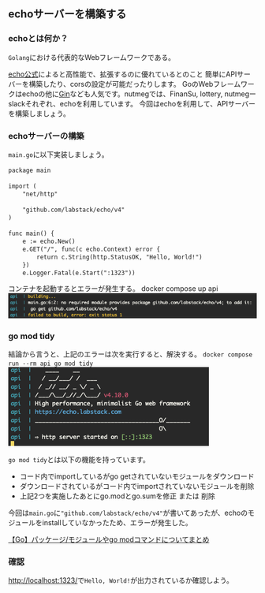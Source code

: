 ## echoサーバーを構築する

### echoとは何か？
`Golang`における代表的なWebフレームワークである。

[echo公式](https://echo.labstack.com/)によると高性能で、拡張するのに優れているとのこと
簡単にAPIサーバーを構築したり、corsの設定が可能だったりします。
GoのWebフレームワークはechoの他に[Gin](https://gin-gonic.com/ja/)なども人気です。nutmegでは、FinanSu, lottery, nutmegーslackそれぞれ、echoを利用しています。
今回はechoを利用して、APIサーバーを構築しましょう。

### echoサーバーの構築
`main.go`に以下実装しましょう。
```
package main

import (
	"net/http"

	"github.com/labstack/echo/v4"
)

func main() {
	e := echo.New()
	e.GET("/", func(c echo.Context) error {
		return c.String(http.StatusOK, "Hello, World!")
	})
	e.Logger.Fatal(e.Start(":1323"))
```

コンテナを起動するとエラーが発生する。
docker compose up api
![picture 2](images/c159bc05514b0f57f16d788be441c774d0d1cef619115e61f5827035bf9bdb11.png)


### go mod tidy
結論から言うと、上記のエラーは次を実行すると、解決する。
`docker compose run --rm api go mod tidy`
![picture 1](images/da83a7b4b85b8c2996d009b647f8d54a1f04bb99c1ce316248f5233b1bd2457d.png)

`go mod tidy`とは以下の機能を持っています。
- コード内でimportしているがgo getされていないモジュールをダウンロード
- ダウンロードされているがコード内でimportされていないモジュールを削除
- 上記2つを実施したあとにgo.modとgo.sumを修正 または 削除

今回は`main.go`に`"github.com/labstack/echo/v4"`が書いてあったが、echoのモジュールをinstallしていなかったため、エラーが発生した。

[【Go】パッケージ/モジュールやgo modコマンドについてまとめ](https://blog.framinal.life/entry/2021/04/11/013819)

### 確認
[http://localhost:1323/](http://localhost:1323/)で`Hello, World!`が出力されているか確認しよう。

